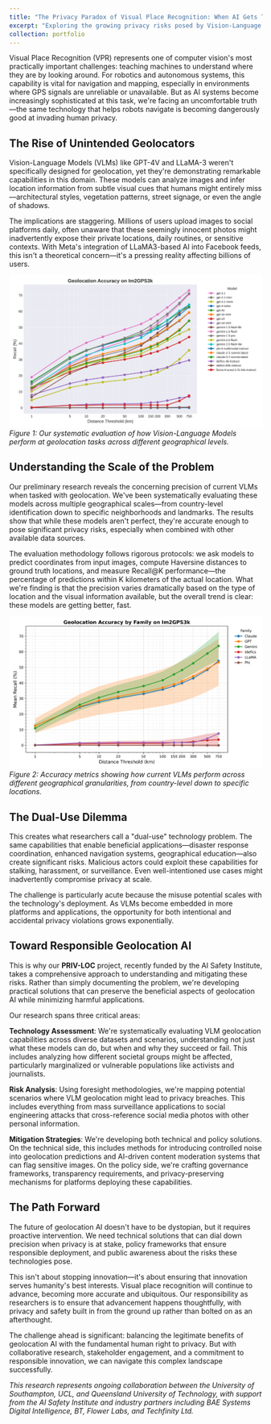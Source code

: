```yaml
---
title: "The Privacy Paradox of Visual Place Recognition: When AI Gets Too Good at Knowing Where You Are"
excerpt: "Exploring the growing privacy risks posed by Vision-Language Models that can pinpoint locations from images, and our research into responsible geolocation AI."
collection: portfolio
---
```


Visual Place Recognition (VPR) represents one of computer vision's most practically important challenges: teaching machines to understand where they are by looking around. For robotics and autonomous systems, this capability is vital for navigation and mapping, especially in environments where GPS signals are unreliable or unavailable. But as AI systems become increasingly sophisticated at this task, we're facing an uncomfortable truth—the same technology that helps robots navigate is becoming dangerously good at invading human privacy.

## The Rise of Unintended Geolocators

Vision-Language Models (VLMs) like GPT-4V and LLaMA-3 weren't specifically designed for geolocation, yet they're demonstrating remarkable capabilities in this domain. These models can analyze images and infer location information from subtle visual cues that humans might entirely miss—architectural styles, vegetation patterns, street signage, or even the angle of shadows.

The implications are staggering. Millions of users upload images to social platforms daily, often unaware that these seemingly innocent photos might inadvertently expose their private locations, daily routines, or sensitive contexts. With Meta's integration of LLaMA3-based AI into Facebook feeds, this isn't a theoretical concern—it's a pressing reality affecting billions of users.

![VLM Geolocation Evaluation](/images/privloc-fig1.png)
*Figure 1: Our systematic evaluation of how Vision-Language Models perform at geolocation tasks across different geographical levels.*

## Understanding the Scale of the Problem

Our preliminary research reveals the concerning precision of current VLMs when tasked with geolocation. We've been systematically evaluating these models across multiple geographical scales—from country-level identification down to specific neighborhoods and landmarks. The results show that while these models aren't perfect, they're accurate enough to pose significant privacy risks, especially when combined with other available data sources.

The evaluation methodology follows rigorous protocols: we ask models to predict coordinates from input images, compute Haversine distances to ground truth locations, and measure Recall@K performance—the percentage of predictions within K kilometers of the actual location. What we're finding is that the precision varies dramatically based on the type of location and the visual information available, but the overall trend is clear: these models are getting better, fast.

![Geolocation Accuracy Results](/images/privloc-fig2.png)
*Figure 2: Accuracy metrics showing how current VLMs perform across different geographical granularities, from country-level down to specific locations.*

## The Dual-Use Dilemma

This creates what researchers call a "dual-use" technology problem. The same capabilities that enable beneficial applications—disaster response coordination, enhanced navigation systems, geographical education—also create significant risks. Malicious actors could exploit these capabilities for stalking, harassment, or surveillance. Even well-intentioned use cases might inadvertently compromise privacy at scale.

The challenge is particularly acute because the misuse potential scales with the technology's deployment. As VLMs become embedded in more platforms and applications, the opportunity for both intentional and accidental privacy violations grows exponentially.

## Toward Responsible Geolocation AI

This is why our **PRIV-LOC** project, recently funded by the AI Safety Institute, takes a comprehensive approach to understanding and mitigating these risks. Rather than simply documenting the problem, we're developing practical solutions that can preserve the beneficial aspects of geolocation AI while minimizing harmful applications.

Our research spans three critical areas:

**Technology Assessment**: We're systematically evaluating VLM geolocation capabilities across diverse datasets and scenarios, understanding not just what these models can do, but when and why they succeed or fail. This includes analyzing how different societal groups might be affected, particularly marginalized or vulnerable populations like activists and journalists.

**Risk Analysis**: Using foresight methodologies, we're mapping potential scenarios where VLM geolocation might lead to privacy breaches. This includes everything from mass surveillance applications to social engineering attacks that cross-reference social media photos with other personal information.

**Mitigation Strategies**: We're developing both technical and policy solutions. On the technical side, this includes methods for introducing controlled noise into geolocation predictions and AI-driven content moderation systems that can flag sensitive images. On the policy side, we're crafting governance frameworks, transparency requirements, and privacy-preserving mechanisms for platforms deploying these capabilities.

## The Path Forward

The future of geolocation AI doesn't have to be dystopian, but it requires proactive intervention. We need technical solutions that can dial down precision when privacy is at stake, policy frameworks that ensure responsible deployment, and public awareness about the risks these technologies pose.

This isn't about stopping innovation—it's about ensuring that innovation serves humanity's best interests. Visual place recognition will continue to advance, becoming more accurate and ubiquitous. Our responsibility as researchers is to ensure that advancement happens thoughtfully, with privacy and safety built in from the ground up rather than bolted on as an afterthought.

The challenge ahead is significant: balancing the legitimate benefits of geolocation AI with the fundamental human right to privacy. But with collaborative research, stakeholder engagement, and a commitment to responsible innovation, we can navigate this complex landscape successfully.

*This research represents ongoing collaboration between the University of Southampton, UCL, and Queensland University of Technology, with support from the AI Safety Institute and industry partners including BAE Systems Digital Intelligence, BT, Flower Labs, and Techfinity Ltd.*